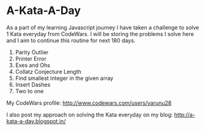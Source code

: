 # A-Kata-A-Day

As a part of my learning Javascript journey I have taken a challenge to solve 1 Kata everyday from CodeWars. I will be storing the 
problems I solve here and I aim to continue this routine for next 180 days.

1. Parity Outlier 
2. Printer Error
3. Exes and Ohs
4. Collatz Conjecture Length
5. Find smallest integer in the given array
6. Insert Dashes
7. Two to one


My CodeWars profile: http://www.codewars.com/users/varunu28

I also post my approach on solving the Kata everyday on my blog: http://a-kata-a-day.blogspot.in/
